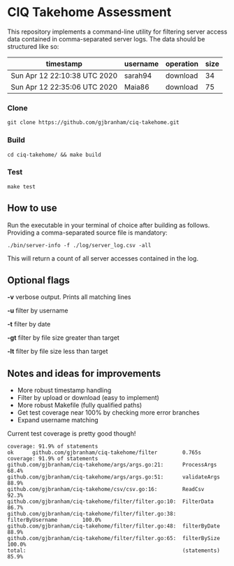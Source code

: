 # CIQ Takehome Assessment

This repository implements a command-line utility for filtering server access data contained in comma-separated server logs. The data should be structured like so:

| timestamp                    | username | operation | size |
| ---------------------------- | -------- | --------- | ---- |
| Sun Apr 12 22:10:38 UTC 2020 | sarah94  | download  | 34   |
| Sun Apr 12 22:35:06 UTC 2020 | Maia86   | download  | 75   |

### Clone

`git clone https://github.com/gjbranham/ciq-takehome.git`

### Build

`cd ciq-takehome/ && make build`

### Test

`make test`

## How to use

Run the executable in your terminal of choice after building as follows. Providing a comma-separated source file is mandatory:

`./bin/server-info -f ./log/server_log.csv -all`

This will return a count of all server accesses contained in the log.

## Optional flags

**-v** verbose output. Prints all matching lines

**-u** filter by username

**-t** filter by date

**-gt** filter by file size greater than target

**-lt** filter by file size less than target

## Notes and ideas for improvements

- More robust timestamp handling
- Filter by upload or download (easy to implement)
- More robust Makefile (fully qualified paths)
- Get test coverage near 100% by checking more error branches
- Expand username matching

Current test coverage is pretty good though!

```
coverage: 91.9% of statements
ok      github.com/gjbranham/ciq-takehome/filter        0.765s  coverage: 91.9% of statements
github.com/gjbranham/ciq-takehome/args/args.go:21:      ProcessArgs             68.4%
github.com/gjbranham/ciq-takehome/args/args.go:51:      validateArgs            88.9%
github.com/gjbranham/ciq-takehome/csv/csv.go:16:        ReadCsv                 92.3%
github.com/gjbranham/ciq-takehome/filter/filter.go:10:  FilterData              86.7%
github.com/gjbranham/ciq-takehome/filter/filter.go:38:  filterByUsername        100.0%
github.com/gjbranham/ciq-takehome/filter/filter.go:48:  filterByDate            88.9%
github.com/gjbranham/ciq-takehome/filter/filter.go:65:  filterBySize            100.0%
total:                                                  (statements)            85.9%
```
